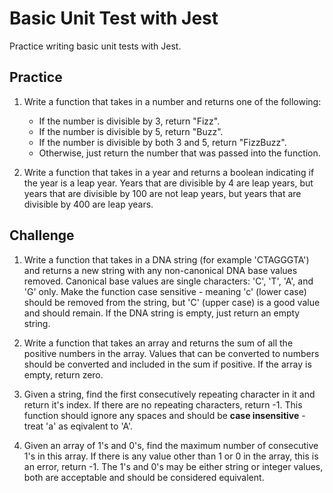 # Basic Unit Test with Jest

Practice writing basic unit tests with Jest.

## Practice

1. Write a function that takes in a number and returns one of the following:

    - If the number is divisible by 3, return "Fizz". 
    - If the number is divisible by 5, return "Buzz". 
    - If the number is divisible by both 3 and 5, return "FizzBuzz". 
    - Otherwise, just return the number that was passed into the function.

1. Write a function that takes in a year and returns a boolean indicating if the year is a leap year. Years that are divisible by 4 are leap years, but years that are divisible by 100 are not leap years, but years that are divisible by 400 are leap years.


## Challenge

1. Write a function that takes in a DNA string  (for example 'CTAGGGTA') and returns a new string with any non-canonical DNA base values removed. Canonical base values are single characters: 'C', 'T', 'A', and 'G' only. Make the function case sensitive - meaning 'c' (lower case) should be removed from the string, but 'C' (upper case) is a good value and should remain. If the DNA string is empty, just return an empty string.

1. Write a function that takes an array and returns the sum of all the positive numbers in the array. Values that can be converted to numbers should be converted and included in the sum if positive. If the array is empty, return zero.

1. Given a string, find the first consecutively repeating character in it and return it's index. If there are no repeating characters, return -1. This function should ignore any spaces and should be __case insensitive__ - treat 'a' as eqivalent to 'A'.

1. Given an array of 1's and 0's, find the maximum number of consecutive 1's in this array. If there is any value other than 1 or 0 in the array, this is an error, return -1. The 1's and 0's may be either string or integer values, both are acceptable and should be considered equivalent. 

